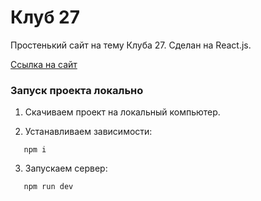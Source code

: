 # Клуб 27

Простенький сайт на тему Клуба 27.
Сделан на React.js.

[Ссылка на сайт](https://27club.wbdv.ru/)

### Запуск проекта локально

1. Скачиваем проект на локальный компьютер.

2. Устанавливаем зависимости:

```console
   npm i
```

3. Запускаем сервер:

```console
   npm run dev
```

